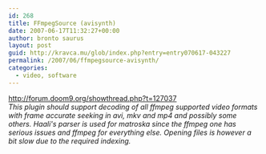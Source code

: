 ```yaml
---
id: 268
title: FFmpegSource (avisynth)
date: 2007-06-17T11:32:27+00:00
author: bronto saurus
layout: post
guid: http://kravca.mu/glob/index.php?entry=entry070617-043227
permalink: /2007/06/ffmpegsource-avisynth/
categories:
  - video, software
---
```

<a href="http://forum.doom9.org/showthread.php?t=127037" target="_blank" >http://forum.doom9.org/showthread.php?t=127037</a>  
_This plugin should support decoding of all ffmpeg supported video formats with frame accurate seeking in avi, mkv and mp4 and possibly some others. Haali's parser is used for matroska since the ffmpeg one has serious issues and ffmpeg for everything else. Opening files is however a bit slow due to the required indexing._